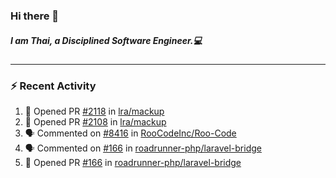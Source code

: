 ### Hi there 👋

##### I am Thai, a Disciplined Software Engineer.💻

---

### ⚡ Recent Activity
<!--START_SECTION:activity-->
1. 💪 Opened PR [#2118](undefined) in [lra/mackup](https://github.com/lra/mackup)
2. 💪 Opened PR [#2108](undefined) in [lra/mackup](https://github.com/lra/mackup)
3. 🗣 Commented on [#8416](https://github.com/RooCodeInc/Roo-Code/pull/8416#issuecomment-3405894533) in [RooCodeInc/Roo-Code](https://github.com/RooCodeInc/Roo-Code)
4. 🗣 Commented on [#166](https://github.com/roadrunner-php/laravel-bridge/pull/166#issuecomment-3368037267) in [roadrunner-php/laravel-bridge](https://github.com/roadrunner-php/laravel-bridge)
5. 💪 Opened PR [#166](undefined) in [roadrunner-php/laravel-bridge](https://github.com/roadrunner-php/laravel-bridge)
<!--END_SECTION:activity-->
